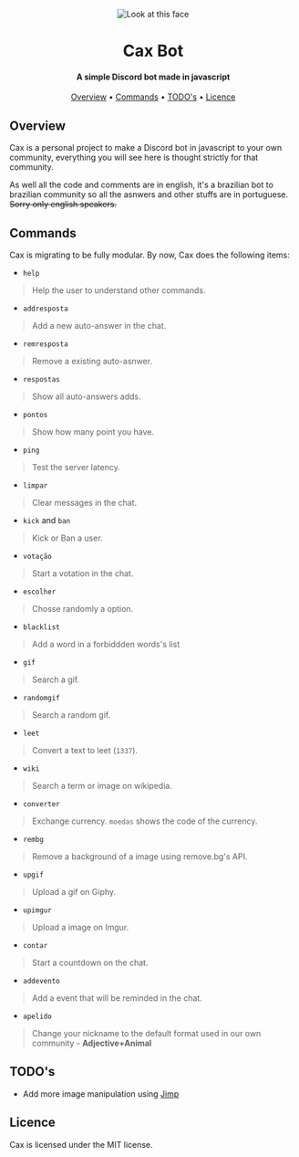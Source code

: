 <p align="center">
  <img src="https://cdn.discordapp.com/avatars/487992303298805761/84f9701521f87e6edd46fd15e4f30c77.png" alt="Look at this face">
  <br>
  <h1 align="center">Cax Bot</h1>
  <h4 align="center">A simple Discord bot made in javascript</h4>
</p>
<p align="center">
  <a href="#overview">Overview</a>
  •
  <a href="#commands">Commands</a>
  •
  <a href="#todos">TODO's</a>
  •
  <a href="#licence">Licence</a>
</p>

## Overview
Cax is a personal project to make a Discord bot in javascript to your own community, everything you will see here is thought strictly for that community.

As well all the code and comments are in english,  it's a brazilian bot to brazilian community so all the asnwers and other stuffs are in portuguese. ~~Sorry only english speakers.~~

## Commands
Cax is migrating to be fully modular. By now, Cax does the following items:
* `help`
> Help the user to understand other commands.
* `addresposta`
> Add a new auto-answer in the chat.
* `remresposta`
> Remove a existing auto-asnwer.
* `respostas`
> Show all auto-answers adds.
* `pontos`
> Show how many point you have.
* `ping`
> Test the server latency.
* `limpar`
> Clear messages in the chat.
* `kick` and `ban`
> Kick or Ban a user.
* `votação`
> Start a votation in the chat.
* `escolher`
> Chosse randomly a option.
* `blacklist`
> Add a word in a forbiddden words's list
* `gif`
> Search a gif.
* `randomgif`
> Search a random gif.
* `leet`
> Convert a text to leet (`1337`).
* `wiki`
> Search a term or image on wikipedia.
* `converter`
> Exchange currency. `moedas` shows the code of the currency.
* `rembg`
> Remove a background of a image using remove.bg's API.
* `upgif`
> Upload a gif on Giphy.
* `upimgur`
> Upload a image on Imgur.
* `contar`
> Start a countdown on the chat.
* `addevento`
> Add a event that will be reminded in the chat.
* `apelido`
> Change your nickname to the default format used in our own community - **Adjective+Animal**

## TODO's
- Add more image manipulation using [Jimp](https://github.com/oliver-moran/jimp)

## Licence
Cax is licensed under the MIT license.
